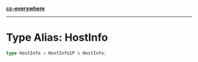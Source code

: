 [**cc-everywhere**](../../../../../index.md)

***

# Type Alias: HostInfo

```ts
type HostInfo = HostInfo1P & HostInfo;
```
